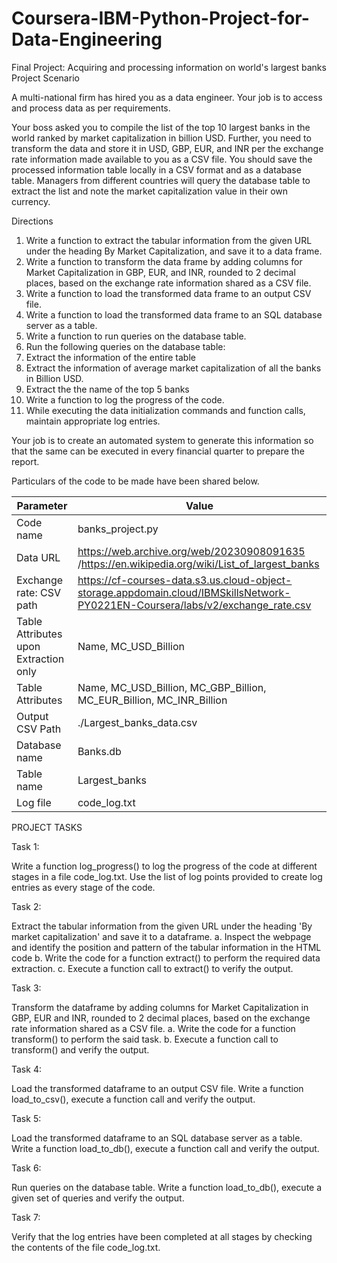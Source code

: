# Coursera-IBM-Python-Project-for-Data-Engineering
Final Project: Acquiring and processing information on world's largest banks
Project Scenario

A multi-national firm has hired you as a data engineer. Your job is to access and process data as per requirements.

Your boss asked you to compile the list of the top 10 largest banks in the world ranked by market capitalization in billion USD. Further, you need to transform the data and store it in USD, GBP, EUR, and INR per the exchange rate information made available to you as a CSV file. You should save the processed information table locally in a CSV format and as a database table. Managers from different countries will query the database table to extract the list and note the market capitalization value in their own currency.

Directions
1. Write a function to extract the tabular information from the given URL under the heading By Market Capitalization, and save it to a data frame.
2. Write a function to transform the data frame by adding columns for Market Capitalization in GBP, EUR, and INR, rounded to 2 decimal places, based on the exchange rate information shared as a CSV file.
3. Write a function to load the transformed data frame to an output CSV file.
4. Write a function to load the transformed data frame to an SQL database server as a table.
5. Write a function to run queries on the database table.
6. Run the following queries on the database table:
7. Extract the information of the entire table
8. Extract the information of average market capitalization of all the banks in Billion USD.
9. Extract the the name of the top 5 banks
10. Write a function to log the progress of the code.
11. While executing the data initialization commands and function calls, maintain appropriate log entries.

Your job is to create an automated system to generate this information so that the same can be executed in every financial quarter to prepare the report.

Particulars of the code to be made have been shared below.

| Parameter             | Value                                                                 |
|-----------------------|-----------------------------------------------------------------------|
| Code name             | banks_project.py                                                      |
| Data URL              | https://web.archive.org/web/20230908091635 /https://en.wikipedia.org/wiki/List_of_largest_banks |
| Exchange rate: CSV path | https://cf-courses-data.s3.us.cloud-object-storage.appdomain.cloud/IBMSkillsNetwork-PY0221EN-Coursera/labs/v2/exchange_rate.csv |
| Table Attributes upon Extraction only | Name, MC_USD_Billion                                            |
| Table Attributes      | Name, MC_USD_Billion, MC_GBP_Billion, MC_EUR_Billion, MC_INR_Billion  |
| Output CSV Path       | ./Largest_banks_data.csv                                              |
| Database name         | Banks.db                                                              |
| Table name            | Largest_banks                                                         |
| Log file              | code_log.txt

PROJECT TASKS

Task 1:

Write a function log_progress() to log the progress of the code at different stages in a file code_log.txt. Use the list of log points provided to create log entries as every stage of the code.

Task 2:

Extract the tabular information from the given URL under the heading 'By market capitalization' and save it to a dataframe.
a. Inspect the webpage and identify the position and pattern of the tabular information in the HTML code
b. Write the code for a function extract() to perform the required data extraction.
c. Execute a function call to extract() to verify the output.

Task 3:

Transform the dataframe by adding columns for Market Capitalization in GBP, EUR and INR, rounded to 2 decimal places, based on the exchange rate information shared as a CSV file.
a. Write the code for a function transform() to perform the said task.
b. Execute a function call to transform() and verify the output.

Task 4:

Load the transformed dataframe to an output CSV file. Write a function load_to_csv(), execute a function call and verify the output.

Task 5:

Load the transformed dataframe to an SQL database server as a table. Write a function load_to_db(), execute a function call and verify the output.

Task 6:

Run queries on the database table. Write a function load_to_db(), execute a given set of queries and verify the output.

Task 7:

Verify that the log entries have been completed at all stages by checking the contents of the file code_log.txt.
